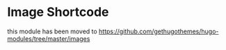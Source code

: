 # Image Shortcode

this module has been moved to <https://github.com/gethugothemes/hugo-modules/tree/master/images>
